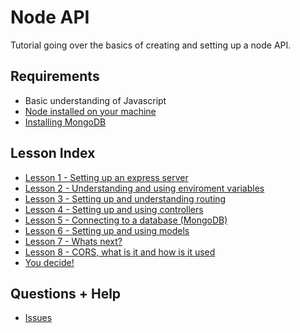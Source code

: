 # Node API
Tutorial going over the basics of creating and setting up a node API.

## Requirements
- Basic understanding of Javascript
- [Node installed on your machine](https://nodejs.org/en/)
- [Installing MongoDB](https://docs.mongodb.com/manual/installation/)

## Lesson Index
- [Lesson 1 - Setting up an express server](https://www.youtube.com/watch?v=XTGikZFJW0w)
- [Lesson 2 - Understanding and using enviroment variables](https://www.youtube.com/watch?v=P7vuqhfb1WA)
- [Lesson 3 - Setting up and understanding routing](https://www.youtube.com/watch?v=A4skYG6sPSQ)
- [Lesson 4 - Setting up and using controllers](https://www.youtube.com/watch?v=f6mnX_MSpJ8)
- [Lesson 5 - Connecting to a database (MongoDB)](https://www.youtube.com/watch?v=OO4zOOOf1QQ)
- [Lesson 6 - Setting up and using models](https://www.youtube.com/watch?v=UQt6NyDnX7w)
- [Lesson 7 - Whats next?](https://www.youtube.com/watch?v=_F1m_06JVU4)
- [Lesson 8 - CORS, what is it and how is it used](https://www.youtube.com/watch?v=x_Z6iYY5ibc)
- [You decide!](https://www.youtube.com/watch?v=_F1m_06JVU4)

## Questions + Help
- [Issues](https://github.com/helpingdevelop/node-api/issues)
